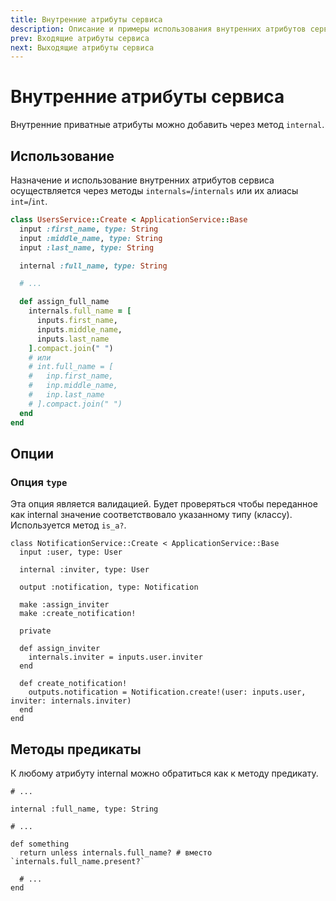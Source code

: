 ```yaml
---
title: Внутренние атрибуты сервиса
description: Описание и примеры использования внутренних атрибутов сервиса
prev: Входящие атрибуты сервиса
next: Выходящие атрибуты сервиса
---
```


# Внутренние атрибуты сервиса

Внутренние приватные атрибуты можно добавить через метод `internal`.

## Использование

Назначение и использование внутренних атрибутов сервиса осуществляется через методы `internals=`/`internals` или их алиасы `int=`/`int`.

```ruby
class UsersService::Create < ApplicationService::Base
  input :first_name, type: String
  input :middle_name, type: String
  input :last_name, type: String

  internal :full_name, type: String

  # ...

  def assign_full_name
    internals.full_name = [
      inputs.first_name,
      inputs.middle_name,
      inputs.last_name
    ].compact.join(" ")
    # или
    # int.full_name = [
    #   inp.first_name,
    #   inp.middle_name,
    #   inp.last_name
    # ].compact.join(" ")
  end
end
```

## Опции

### Опция `type`

Эта опция является валидацией.
Будет проверяться чтобы переданное как internal значение соответствовало указанному типу (классу).
Используется метод `is_a?`.

```ruby{4,14}
class NotificationService::Create < ApplicationService::Base
  input :user, type: User

  internal :inviter, type: User
  
  output :notification, type: Notification

  make :assign_inviter
  make :create_notification!
  
  private
  
  def assign_inviter
    internals.inviter = inputs.user.inviter
  end
  
  def create_notification!
    outputs.notification = Notification.create!(user: inputs.user, inviter: internals.inviter)
  end
end
```

## Методы предикаты

К любому атрибуту internal можно обратиться как к методу предикату.

```ruby{8}
# ...

internal :full_name, type: String

# ...

def something
  return unless internals.full_name? # вместо `internals.full_name.present?`
  
  # ...
end
```
